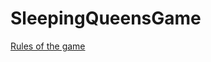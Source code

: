 # SleepingQueensGame
[Rules of the game](https://gamewright.com/pdfs/Rules/SleepingQueensTM-RULES.pdf)
